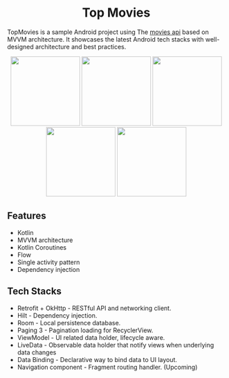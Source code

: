 <h1 align="center">Top Movies</h1>

TopMovies is a sample Android project using The [movies api](https://moviesapi.ir/) based on MVVM architecture. It showcases the latest Android tech stacks with well-designed architecture and best practices.


<div align="center">
    <img src="https://s6.uupload.ir/files/screenshot_20230829-202659_top_movie_3bz.png"  width="160"  />
    <img src="https://i.ibb.co/NWMR436/Screenshot-20230829-202703-Top-Movie.png" width="160">
    <img src="https://s6.uupload.ir/files/screenshot_20230829-202718_top_movie_ruu7.png" width="160" />
    <img src="https://s6.uupload.ir/files/screenshot_20230829-202721_top_movie_jem7.png"  width="160"  />
   <img src="https://i.ibb.co/MkTCBX5/Screenshot-20230829-202851-Top-Movie.png"  width="160">
    
</div>



## Features

- Kotlin
- MVVM architecture
- Kotlin Coroutines
- Flow
- Single activity pattern
- Dependency injection


## Tech Stacks

- Retrofit + OkHttp - RESTful API and networking client.
- Hilt - Dependency injection.
- Room - Local persistence database.
- Paging 3 - Pagination loading for RecyclerView.
- ViewModel - UI related data holder, lifecycle aware.
- LiveData - Observable data holder that notify views when underlying data changes
- Data Binding - Declarative way to bind data to UI layout.
- Navigation component - Fragment routing handler. (Upcoming)

